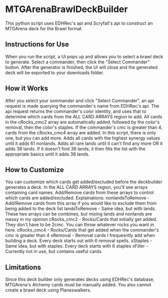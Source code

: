 # MTGArenaBrawlDeckBuilder
This python script uses EDHRec's api and Scryfall's api to construct an MTGArena deck for the Brawl format

## Instructions for Use
When you run the script, a UI pops up and allows you to select a brawl deck to generate. Select a commander, then click the "Select Commander" button. After the generator is finished, the UI will close and the generated deck will be exported to your downloads folder.

## How it Works
After you select your sommander and click "Select Commander", an api request is made querying the commander's name from EDHRec's api.
The api request returns the commander's color identity, and uses that to determine which cards from the ALL CARD ARRAYS region to add.
All cards in the cRocks_cmc2 array are automatically added, followed by the color's removal, then the color's staples. If the commander's cmc is greater than 4, cards from the cRocks_cmc4 array are added. In this script, there is only one, but you can add more.
Adds all cards with the highest synergy values until it adds 61 nonlands. 
Adds all rare lands until it can't find any more OR it adds 38 lands. If it doesn't find 38 lands, it then fills the list with the appropriate basics until it adds 38 lands.

## How to Customize
You can customize which cards get added/excluded before the deckbuilder generates a deck.
In the ALL CARD ARRAYS region, you'll see arrays containing card names. Add/Remove cards from these arrays to control which cards are added/excluded.
Explainations:
  nonlandsToRemove - Add/Remove cards from this array if you would like to exclude them from being added to the deck list
  landsToRemove - Same idea, but with lands. These two arrays can be combines, but mixing lands and nonlands are messy in my opinion
  cRocks_cmc2 - Rocks/Cards that initially get added. They don't have to be 2cmc. You can throw whatever rocks you want in here.
  cRocks_cmc4 - Rocks/Cards that get added when the commander's cmc is greater than 4
  xRemoval - Removal cards I frequesntly add when building a deck. Every deck starts out with 6 removal spells.
  xStaples - Same idea, but with staples. Every deck starts with 6 staples
  xFiller - Currently not in use, but contains useful cards. 

## Limitations
Since this deck builder only generates decks using EDHRec's database, MTGArena's Alchemy cards must be manually added. You also cannot create a brawl deck using Planeswalkers.
